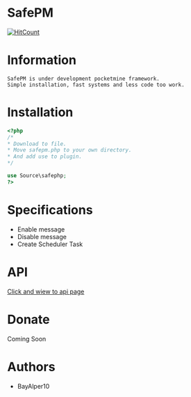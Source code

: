 # SafePM

[![HitCount](http://hits.dwyl.io/BayAlper10/SafePM.svg)](http://hits.dwyl.io/BayAlper10/SafePM)

# Information
```
SafePM is under development pocketmine framework.
Simple installation, fast systems and less code too work.
```

# Installation
```php
<?php
/*
* Download to file.
* Move safepm.php to your own directory.
* And add use to plugin.
*/

use Source\safephp;
?>
```

# Specifications
- Enable message
- Disable message
- Create Scheduler Task

# API
<a href="http://alperdursun.com.tr/safepm/api">Click and wiew to api page</a>

# Donate
Coming Soon

# Authors
- BayAlper10
